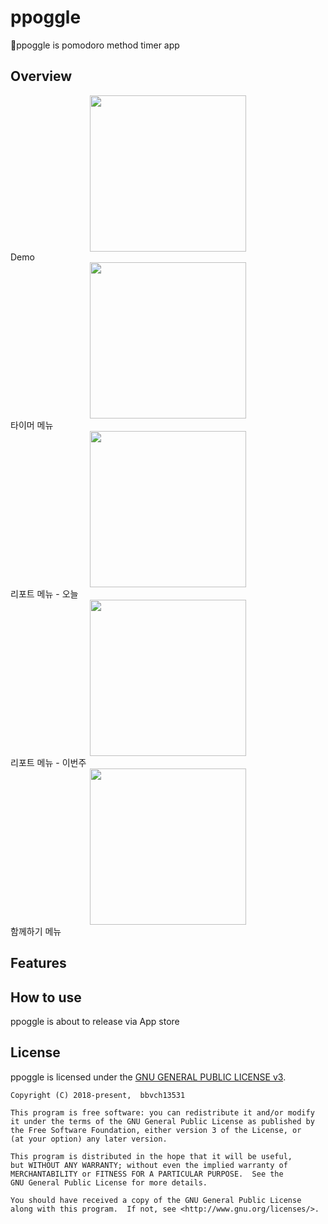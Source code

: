 # ppoggle

🍅ppoggle is pomodoro method timer app

## Overview

<div align="middle">
    <img src="https://github.com/bbvch13531/ppoggle/blob/master/images/ppoggle_demo1_crop.gif" width="250px">
</div>
Demo

<div align="middle">
    <img src="https://github.com/bbvch13531/ppoggle/blob/master/images/timer.png" width="250px">
</div>
타이머 메뉴

<div align="middle">
    <img src="https://github.com/bbvch13531/ppoggle/blob/master/images/report_today.png" width="250px">
</div>
리포트 메뉴 - 오늘

<div align="middle">
    <img src="https://github.com/bbvch13531/ppoggle/blob/master/images/report_thisweek.png" width="250px">
</div>
리포트 메뉴 - 이번주

<div align="middle">
    <img src="https://github.com/bbvch13531/ppoggle/blob/master/images/user_group.png" width="250px">
</div>
함께하기 메뉴

## Features


## How to use
ppoggle is about to release via App store

## License
ppoggle is licensed under the [GNU GENERAL PUBLIC LICENSE v3](https://github.com/bbvch13531/ppoggle/blob/master/LICENSE).
```
Copyright (C) 2018-present,  bbvch13531

This program is free software: you can redistribute it and/or modify
it under the terms of the GNU General Public License as published by
the Free Software Foundation, either version 3 of the License, or
(at your option) any later version.

This program is distributed in the hope that it will be useful,
but WITHOUT ANY WARRANTY; without even the implied warranty of
MERCHANTABILITY or FITNESS FOR A PARTICULAR PURPOSE.  See the
GNU General Public License for more details.

You should have received a copy of the GNU General Public License
along with this program.  If not, see <http://www.gnu.org/licenses/>.
```